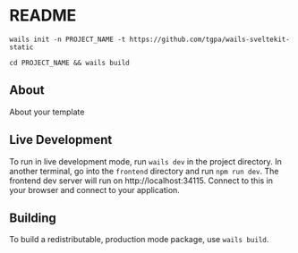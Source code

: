 # README

`wails init -n PROJECT_NAME -t https://github.com/tgpa/wails-sveltekit-static`

`cd PROJECT_NAME && wails build`

## About

About your template

## Live Development

To run in live development mode, run `wails dev` in the project directory. In another terminal, go into the `frontend`
directory and run `npm run dev`. The frontend dev server will run on http://localhost:34115. Connect to this in your
browser and connect to your application.

## Building

To build a redistributable, production mode package, use `wails build`.
